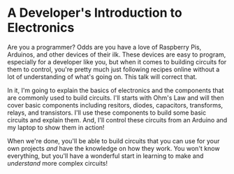 # A Developer's Introduction to Electronics

Are you a programmer? Odds are you have a love of Raspberry Pis, Arduinos, and other devices of their ilk. These devices are easy to program, especially for a developer like you, but when it comes to building circuits for them to control, you're pretty much just following recipes online without a lot of understanding of what's going on. This talk will correct that.

In it, I'm going to explain the basics of electronics and the components that are commonly used to build circuits. I'll starts with Ohm's Law and will then cover basic components including resitors, diodes, capacitors, transforms, relays, and transistors. I'll use these components to build some basic circuits and explain them. And, I'll control these circuits from an Arduino and my laptop to show them in action!

When we're done, you'll be able to build circuits that you can use for your own projects *and* have the knowledge on how they work. You won't know everything, but you'll have a wonderful start in learning to make and *understand* more complex circuits!
